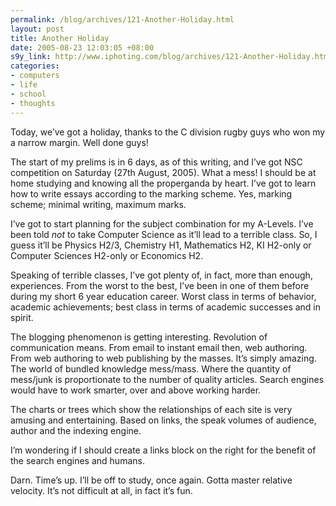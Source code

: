 ```yaml
--- 
permalink: /blog/archives/121-Another-Holiday.html
layout: post
title: Another Holiday
date: 2005-08-23 12:03:05 +08:00
s9y_link: http://www.iphoting.com/blog/archives/121-Another-Holiday.html
categories: 
- computers
- life
- school
- thoughts
---
```

<p class="whiteline"><p>Today, we&#8217;ve got a holiday, thanks to the C division rugby guys who won my a narrow margin. Well done guys!</p>
</p><p class="whiteline"><p>The start of my prelims is in 6 days, as of this writing, and I&#8217;ve got NSC competition on Saturday (27th August, 2005). What a mess! I should be at home studying and knowing all the properganda by heart. I&#8217;ve got to learn how to write essays according to the marking scheme. Yes, marking scheme; minimal writing, maximum marks.</p>
</p><p class="whiteline"><p>I&#8217;ve got to start planning for the subject combination for my A-Levels. I&#8217;ve been told <em>not</em> to take Computer Science as it&#8217;ll lead to a terrible class. So, I guess it&#8217;ll be Physics H2/3, Chemistry H1, Mathematics H2, KI H2-only or Computer Sciences H2-only or Economics H2.</p>
</p><p class="whiteline"><p>Speaking of terrible classes, I&#8217;ve got plenty of, in fact, more than enough, experiences. From the worst to the best, I&#8217;ve been in one of them before during my short 6 year education career. Worst class in terms of behavior, academic achievements; best class in terms of academic successes and in spirit.</p>
</p><p class="whiteline"><p>The blogging phenomenon is getting interesting. Revolution of communication means. From email to instant email then, web authoring. From web authoring to web publishing by the masses. It&#8217;s simply amazing. The world of bundled knowledge mess/mass. Where the quantity of mess/junk is proportionate to the number of quality articles. Search engines would have to work smarter, over and above working harder.</p>
</p><p class="whiteline"><p>The charts or trees which show the relationships of each site is very amusing and entertaining. Based on links, the speak volumes of audience, author and the indexing engine.</p>
</p><p class="whiteline"><p>I&#8217;m wondering if I should create a links block on the right for the benefit of the search engines and humans.</p>
</p><p class="break"><p>Darn. Time&#8217;s up. I&#8217;ll be off to study, once again. Gotta master relative velocity. It&#8217;s not difficult at all, in fact it&#8217;s fun.</p></p>
